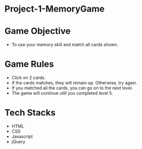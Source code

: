 # Project-1-MemoryGame

# Game Objective 
- To use your memory skill and match all cards shown. 

# Game Rules 
- Click on 2 cards.
- If the cards matches, they will remain up. Otherwise, try again.
- If you matched all the cards, you can go on to the next level.
- The game will continue utill you completed level 5.

# Tech Stacks
- HTML
- CSS
- Javascript 
- jQuery 
